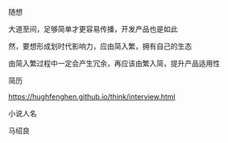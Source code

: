 随想

大道至间，足够简单才更容易传播，开发产品也是如此

然，要想形成划时代影响力，应由简入繁，拥有自己的生态

由简入繁过程中一定会产生冗余，再应该由繁入简，提升产品适用性



简历

https://hughfenghen.github.io/think/interview.html



小说人名

马绍良

